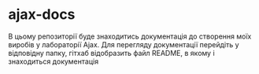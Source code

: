 # ajax-docs
В цьому репозиторії буде знаходитись документація до створення моїх виробів у лабораторії Ajax. Для перегляду документації перейдіть у відповідну папку, гітхаб відобразить файл README, в якому і знаходиться документація
